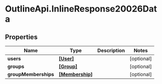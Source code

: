 # OutlineApi.InlineResponse20026Data

## Properties
Name | Type | Description | Notes
------------ | ------------- | ------------- | -------------
**users** | [**[User]**](User.md) |  | [optional] 
**groups** | [**[Group]**](Group.md) |  | [optional] 
**groupMemberships** | [**[Membership]**](Membership.md) |  | [optional] 
